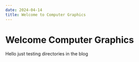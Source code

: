 ```yaml
---
date: 2024-04-14
title: Welcome to Computer Graphics
---
```


Welcome Computer Graphics
=========================


Hello just testing directories in the blog
